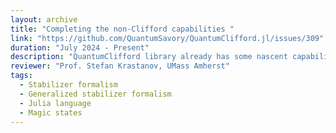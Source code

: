```yaml
---
layout: archive
title: "Completing the non-Clifford capabilities "
link: "https://github.com/QuantumSavory/QuantumClifford.jl/issues/309"
duration: "July 2024 - Present"
description: "QuantumClifford library already has some nascent capabilities to represent non-Clifford states as a weighted sum of tableaux states. Such a representation is useful in settings where there is a small number of non-Clifford gates in a mostly Clifford circuit. The cost is still exponential in the number of non-Clifford gates, but manageable. We have simple state representation and gate application already done, expect is nearly implemented in this PR, and project! still needs to be implemented. The aforementioned features need to be completed, well tested, and well documented."
reviewer: "Prof. Stefan Krastanov, UMass Amherst"
tags:
  - Stabilizer formalism
  - Generalized stabilizer formalism
  - Julia language
  - Magic states
---
```

